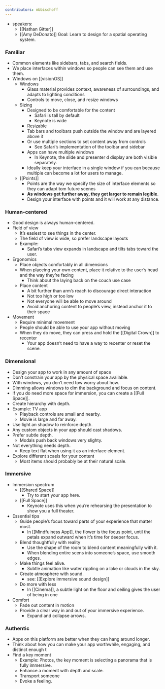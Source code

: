 ```yaml
---
contributors: mbbischoff
---
```


- speakers:
	- [[Nathan Gitter]]
	- [[Amy DeDonato]]
Goal: Learn to design for a spatial operating system.

### Familiar
- Common elements like sidebars, tabs, and search fields.
- We place interfaces within windows so people can see them and use them.
- Windows on [[visionOS]]
	- Windows
		- Glass material provides context, awareness of surroundings, and adapts to lighting conditions
		- Controls to move, close, and resize windows
	- Sizing
		- Designed to be comfortable for the content
			- Safari is tall by default
			- Keynote is wide
		- Resizable
		- Tab bars and toolbars push outside the window and are layered above it
		- Or use multiple sections to set content away from controls
			- See Safari’s implementation of the toolbar and sidebar
		- Apps can have multiple windows
			- In Keynote, the slide and presenter d display are both visible separately.
		- Ideally keep your interface in a single window if you can because multiple can become a lot for users to manage.
	- [[Points]]
		- Points are the way we specify the size of interface elements so they can adapt tom future scenes
		- **As windows get further away, they get larger to remain legible.**
		- Design your interface with points and it will work at any distance.

### Human-centered
- Good design is always human-centered.
- Field of view
	- It’s easiest to see things in the center.
	- The field of view is wide, so prefer landscape layouts
	- Example:
		- Safari’s tabs view expands in landscape and tilts tabs toward the user.
- Ergonomics
	- Place objects comfortably in all dimensions
	- When placeing your own content, place it relative to the user’s head and the way they’re facing 
		- Think about the laying back on the couch use case
	- Place content 
		- A bit further than arm’s reach to discourage direct interaction
		- Not too high or too low
		- Not everyone will be able to move around
		- Avoid anchoring content to people’s view, instead anchor it to their space
- Movement
	- Require minimal movement
	- People should be able to use your app without moving
	- When they do move, they can press and hold the [[Digital Crown]] to recenter
		- Your app doesn’t need to have a way to recenter or reset the scene.

### Dimensional
- Design your app to work in any amount of space
- Don’t constrain your app by the physical space available.
- With windows, you don’t need tow worry about how.
- Dimming allows windows to dim the background and focus on content.
- If you do need more space for immersion, you can create a [[Full Space]].
- Create hierarchy with depth.
- Example: TV app
	- Playback controls are small and nearby.
	- Movie is large and far away.
- Use light an shadow to reinforce depth.
- Any custom objects in your app should cast shadows.
- Prefer subtle depth.
	- Modals push back windows very slighty.
- Not everything needs depth.
	- Keep text flat when using it as an interface element.
- Explore different scaels for your content
	- Most items should probably be at their natural scale.
### Immersive
- Immersion spectrum
	- [[Shared Space]]
		- Try to start your app here.
	- [[Full Space]]
		- Keynote uses this when you’re rehearsing the presentation to show you a full theater.
- Essential tips
	- Guide people’s focus toward parts of your experience that matter most.
		- In [[Mindfulness App]], the flower is the focus point, until the petals expand outward when it’s time for deeper focus.
	- Blend thoughtfully with reality
		- Use the shape of the room to blend content meaningfully with it.
		- When blending entire scens into someone’s space, use smooth edges.
	- Make things feel alive.
		- Subtle animation like water rippling on a lake or clouds in the sky.
	- Create atmosphere with sound.
		- see: [[Explore immersive sound design]]
	- Do more with less
		- In [[Cinema]], a subtle light on the floor and ceiling gives the user of being in one
- Comfort
	- Fade out content in motion
	- Provide a clear way in and out of your immersive experience.
		- Expand and collapse arrows.
### Authentic
- Apps on this platform are better when they can hang around longer.
- Think about how you can make your app worthwhile, engaging, and distinct enough t
- Find a key moment
	- Example: Photos, the key moment is selecting a panorama that is fully immersive.
	- Enhance a moment with depth and scale.
	- Transport someone
	- Evoke a feeling.
